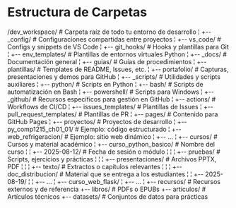 # Estructura de Carpetas #

/dev_workspace/                       # Carpeta raíz de todo tu entorno de desarrollo
¦
+-- _config/                          # Configuraciones compartidas entre proyectos
¦   +-- vs_code/                       # Configs y snippets de VS Code
¦   +-- git_hooks/                     # Hooks y plantillas para Git
¦   +-- env_templates/                 # Plantillas de entornos virtuales Python
¦
+-- _docs/                            # Documentación general
¦   +-- guias/                         # Guías de procedimientos
¦   +-- plantillas/                    # Templates de README, Issues, etc.
¦   +-- portafolio/                    # Capturas, presentaciones y demos para GitHub
¦
+-- _scripts/                         # Utilidades y scripts auxiliares
¦   +-- python/                        # Scripts en Python
¦   +-- bash/                          # Scripts de automatización en Bash
¦   +-- powershell/                    # Scripts para Windows
¦
+-- _github/                          # Recursos específicos para gestión en GitHub
¦   +-- actions/                       # Workflows de CI/CD
¦   +-- issues_templates/               # Plantillas de Issues
¦   +-- pull_request_templates/         # Plantillas de PR
¦   +-- pages/                          # Contenido para GitHub Pages
¦
+-- proyectos/                         # Proyectos de desarrollo
¦   +-- py_comp1215_ch01_01/            # Ejemplo: código estructurado
¦   +-- web_refrigeracion/              # Ejemplo: sitio web dinámico
¦   +-- ...
¦
+-- cursos/                            # Cursos y material académico
¦   +-- curso_python_basico/            # Nombre del curso
¦   ¦   +-- 2025-08-12/                 # Fecha de sesión o módulo
¦   ¦   ¦   +-- pruebas/                # Scripts, ejercicios y prácticas
¦   ¦   ¦   +-- presentaciones/         # Archivos PPTX, PDF
¦   ¦   ¦   +-- texto/                  # Extractos o capítulos relevantes
¦   ¦   ¦   +-- doc_distribucion/       # Material que se entrega a los estudiantes
¦   ¦   +-- 2025-08-19/
¦   ¦       +-- ...
¦   +-- curso_web_flask/
¦       +-- ...
¦
+-- recursos/                          # Recursos externos y de referencia
    +-- libros/                         # PDFs o EPUBs
    +-- articulos/                      # Artículos técnicos
    +-- datasets/                       # Conjuntos de datos para prácticas
